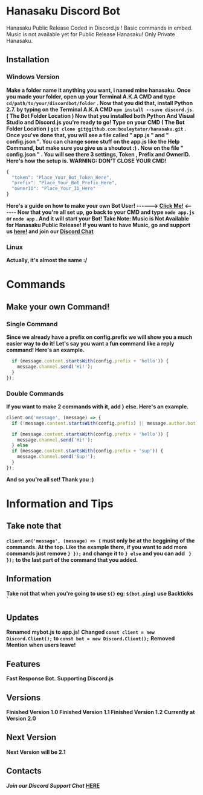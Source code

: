 # Hanasaku Discord Bot
Hanasaku Public Release Coded in Discord.js ! Basic commands in embed. Music is not available yet for Public Release Hanasaku! Only Private Hanasaku.

## Installation
### Windows Version
**Make a folder name it anything you want, i named mine hanasaku. Once you made your folder, open up your Terminal A.K.A CMD and type `cd/path/to/your/discordbot/folder` . Now that you did that, install Python 2.7. by typing on the Terminal A.K.A CMD `npm install --save discord.js`. ( The Bot Folder Location )  Now that you installed both Python And Visual Studio and Discord.js you're ready to go! Type on your CMD ( The Bot Folder Location ) `git clone git@github.com:bouleytator/hanasaku.git` . Once you've done that, you will see a file called " app.js " and " config.json ". You can change some stuff on the app.js like the Help Command, but make sure you give us a shoutout :) . Now on the file " config.json " . You will see there 3 settings, Token , Prefix and OwnerID. Here's how the setup is. WARNING: DON'T CLOSE YOUR CMD!**

```javascript
{
  "token": "Place_Your_Bot_Token_Here",
  "prefix": "Place_Your_Bot_Prefix_Here",
  "ownerID": "Place_Your_ID_Here" 
}
```
**Here's a guide on how to make your own Bot User! ------> [Click Me!](https://github.com/reactiflux/discord-irc/wiki/Creating-a-discord-bot-&-getting-a-token) <------
Now that you're all set up, go back to your CMD and type `node app.js` or `node app` . And it will start your Bot!
Take Note: Music is Not Available for Hanasaku Public Release! If you want to have Music, go and support us [here!](https://www.patreon.com/hanasaku) and join our [Discord Chat](https://discord.gg/gk2dJA)**

### Linux
**Actually, it's almost the same :/**

# Commands

## Make your own Command!
### Single Command
**Since we already have a prefix on config.prefix we will show you a much easier way to do it!
Let's say you want a fun command like a reply command! Here's an example.**
```javascript
  if (message.content.startsWith(config.prefix + 'hello')) {
    message.channel.send('Hi!');
  }
});
```
### Double Commands
**If you want to make 2 commands with it, add } else. Here's an example.**
```javascript
client.on('message', (message) => {
  if (!message.content.startsWith(config.prefix) || message.author.bot) return;

  if (message.content.startsWith(config.prefix + 'hello')) {
    message.channel.send('Hi!');
  } else
  if (message.content.startsWith(config.prefix + 'sup')) {
    message.channel.send('Sup!');
  }
});
```
**And so you're all set! Thank you :)**

# Information and Tips

## Take note that 
**`client.on('message', (message) => {` must only be at the beggining of the commands. At the top. Like the example there, if you want to add more commands just remove ` } }); ` and change it to ` } else ` and you can add ` } });` to the last part of the command that you added.**

## Information
**Take not that when you're going to use `${}` eg: `${bot.ping}` use Backticks ``` ` ```**
 
## Updates
**Renamed mybot.js to app.js!**                                                                                           **Changed `const client = new Discord.Client();` to `const bot = new Discord.Client();`**                                       **Removed Mention when users leave!**

## Features
**Fast Response Bot.**                                                                                               **Supporting Discord.js**

## Versions
**Finished Version 1.0                                                                                                           Finished Version 1.1                                                                                                             Finished Version 1.2**                                                                                               __**Currently at Version 2.0**__

## Next Version
**Next Version will be 2.1**

## Contacts
***Join our Discord Support Chat*** [**HERE**](https://discord.gg/PszJr6p)

